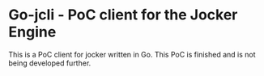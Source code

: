 # Go-jcli - PoC client for the Jocker Engine
This is a PoC client for jocker written in Go.
This PoC is finished and is not being developed further.

